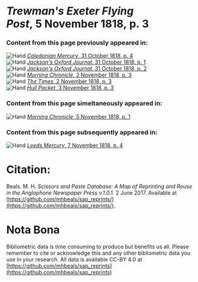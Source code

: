 # *Trewman's Exeter Flying Post*, 5 November 1818, p. 3  
  
### Content from this page previously appeared in:  
![Hand](http://scissorsandpaste.net/wp-content/uploads/2017/06/smallhandpointer.png) [*Caledonian Mercury*, 31 October 1818, p. 4](https://mhbeals.github.io/sap_html/Caledonian-Mercury/Caledonian-Mercury-31-October-1818-p-4)  
![Hand](http://scissorsandpaste.net/wp-content/uploads/2017/06/smallhandpointer.png) [*Jackson's Oxford Journal*, 31 October 1818, p. 1](https://mhbeals.github.io/sap_html/Jackson's-Oxford-Journal/Jackson's-Oxford-Journal-31-October-1818-p-1)  
![Hand](http://scissorsandpaste.net/wp-content/uploads/2017/06/smallhandpointer.png) [*Jackson's Oxford Journal*, 31 October 1818, p. 2](https://mhbeals.github.io/sap_html/Jackson's-Oxford-Journal/Jackson's-Oxford-Journal-31-October-1818-p-2)  
![Hand](http://scissorsandpaste.net/wp-content/uploads/2017/06/smallhandpointer.png) [*Morning Chronicle*, 2 November 1818, p. 3](https://mhbeals.github.io/sap_html/Morning-Chronicle/Morning-Chronicle-2-November-1818-p-3)  
![Hand](http://scissorsandpaste.net/wp-content/uploads/2017/06/smallhandpointer.png) [*The Times*, 2 November 1818, p. 3](https://mhbeals.github.io/sap_html/The-Times/The-Times-2-November-1818-p-3)  
![Hand](http://scissorsandpaste.net/wp-content/uploads/2017/06/smallhandpointer.png) [*Hull Packet*, 3 November 1818, p. 3](https://mhbeals.github.io/sap_html/Hull-Packet/Hull-Packet-3-November-1818-p-3)  
  
### Content from this page simeltaneously appeared in:  
![Hand](http://scissorsandpaste.net/wp-content/uploads/2017/06/smallhandpointer.png) [*Morning Chronicle*, 5 November 1818, p. 1](https://mhbeals.github.io/sap_html/Morning-Chronicle/Morning-Chronicle-5-November-1818-p-1)  
  
### Content from this page subsequently appeared in:  
![Hand](http://scissorsandpaste.net/wp-content/uploads/2017/06/smallhandpointer.png) [*Leeds Mercury*, 7 November 1818, p. 4](https://mhbeals.github.io/sap_html/Leeds-Mercury/Leeds-Mercury-7-November-1818-p-4)  


# Citation: 

Beals. M. H. *Scissors and Paste Database: A Map of Reprinting and Reuse in the Anglophone Newspaper Press v.1.0.1.* 2 June 2017. Available at [https://github.com/mhbeals/sap_reprints/](https://github.com/mhbeals/sap_reprints/). 

# Nota Bona

Bibliometric data is time consuming to produce but benefits us all. Please remember to cite or acknowledge this and any other bibliometric data you use in your research. All data is available CC-BY 4.0 at [https://github.com/mhbeals/sap_reprints](https://github.com/mhbeals/sap_reprints)